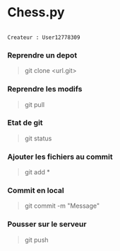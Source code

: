 # Chess.py

```

Createur : User12778309

```

### Reprendre un depot
> git clone <url.git>

### Reprendre les modifs
> git pull

### Etat de git 
> git status

### Ajouter les fichiers au commit
> git add *

### Commit en local
> git commit -m "Message"

### Pousser sur le serveur
> git push

